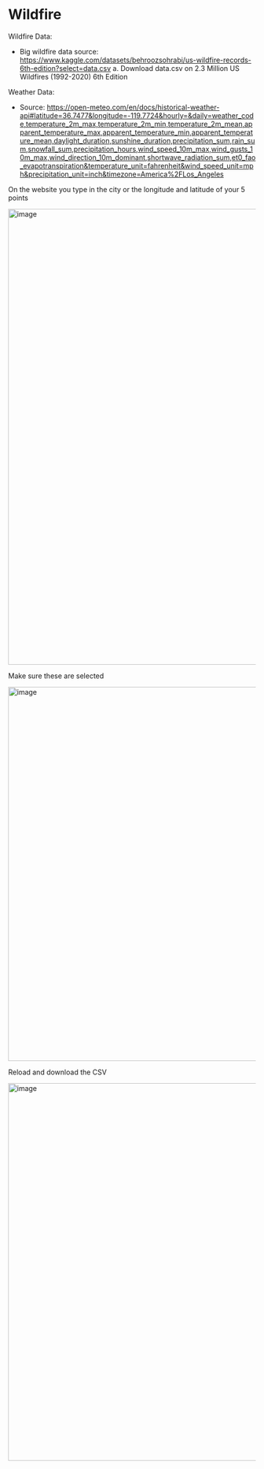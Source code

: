 # Wildfire
Wildfire Data:
- Big wildfire data source: https://www.kaggle.com/datasets/behroozsohrabi/us-wildfire-records-6th-edition?select=data.csv
        a. Download data.csv on 2.3 Million US Wildfires (1992-2020) 6th Edition

Weather Data:
- Source: https://open-meteo.com/en/docs/historical-weather-api#latitude=36.7477&longitude=-119.7724&hourly=&daily=weather_code,temperature_2m_max,temperature_2m_min,temperature_2m_mean,apparent_temperature_max,apparent_temperature_min,apparent_temperature_mean,daylight_duration,sunshine_duration,precipitation_sum,rain_sum,snowfall_sum,precipitation_hours,wind_speed_10m_max,wind_gusts_10m_max,wind_direction_10m_dominant,shortwave_radiation_sum,et0_fao_evapotranspiration&temperature_unit=fahrenheit&wind_speed_unit=mph&precipitation_unit=inch&timezone=America%2FLos_Angeles

On the website you type in the city or the longitude and latitude of your 5 points

<img width="926" alt="image" src="https://github.com/SamBa61/STAT190/assets/112500472/1037a9a3-0820-4bf4-8a0a-e249f17fe9f6">

Make sure these are selected

<img width="760" alt="image" src="https://github.com/SamBa61/STAT190/assets/112500472/8196879d-9632-4837-82c8-a7ffae7ebaf4">

Reload and download the CSV

<img width="767" alt="image" src="https://github.com/SamBa61/STAT190/assets/112500472/94d07871-3488-4474-a533-1a58fc38535c">



